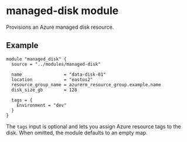 # managed-disk module

Provisions an Azure managed disk resource.

## Example

```hcl
module "managed_disk" {
  source = "../modules/managed-disk"

  name                = "data-disk-01"
  location            = "eastus2"
  resource_group_name = azurerm_resource_group.example.name
  disk_size_gb        = 128

  tags = {
    Environment = "dev"
  }
}
```

The `tags` input is optional and lets you assign Azure resource tags to the disk. When omitted, the module defaults to an empty map.
